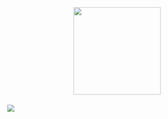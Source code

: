 <div align="center">
  <img height="200" src="https://mir-s3-cdn-cf.behance.net/project_modules/disp/a7d881188133463.6596eba54986f.gif"  />
</div>

###

![](https://github-readme-stats.vercel.app/api/top-langs/?username=RovshenLight&theme=neon&hide_border=false&include_all_commits=false&count_private=false&layout=compact)

<!-- Proudly created with GPRM ( https://gprm.itsvg.in ) -->

<!---
RovshenLight/RovshenLight is a ✨ special ✨ repository because its `README.md` (this file) appears on your GitHub profile.
You can click the Preview link to take a look at your changes.
--->
